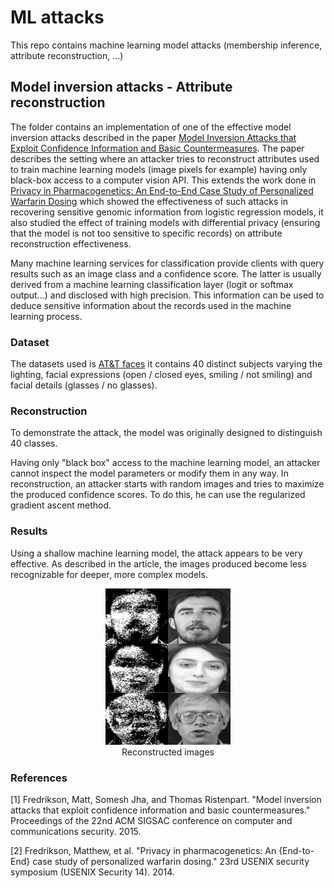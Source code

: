 # ML attacks

This repo contains machine learning model attacks (membership inference, attribute reconstruction, ...)

## Model inversion attacks - Attribute reconstruction

The folder contains an implementation of one of the effective model inversion attacks described in the paper [Model Inversion Attacks that Exploit Confidence Information and Basic Countermeasures](https://rist.tech.cornell.edu/papers/mi-ccs.pdf). The paper describes the setting where an attacker tries to reconstruct attributes used to train machine learning models (image pixels for example) having only black-box access to a computer vision API. This extends the work done in [Privacy in Pharmacogenetics: An End-to-End Case
Study of Personalized Warfarin Dosing](https://www.usenix.org/system/files/conference/usenixsecurity14/sec14-paper-fredrikson-privacy.pdf) which showed the effectiveness of such attacks in recovering sensitive genomic information from logistic regression models, it also studied the effect of training models with differential privacy (ensuring that the model is not too sensitive to specific records) on attribute reconstruction effectiveness.

Many machine learning services for classification provide clients with query results such as an image class and a confidence score. The latter is usually derived from a machine learning classification layer (logit or softmax output...) and disclosed with high precision. This information can be used to deduce sensitive information about the records used in the machine learning process.

### Dataset

The datasets used is [AT&T faces](https://git-disl.github.io/GTDLBench/datasets/att_face_dataset/) it contains 40 distinct subjects varying the lighting, facial expressions (open / closed eyes, smiling / not smiling) and facial details (glasses / no glasses).

### Reconstruction

To demonstrate the attack, the model was originally designed to distinguish 40 classes.

Having only "black box" access to the machine learning model, an attacker cannot inspect the model parameters or modify them in any way. In reconstruction, an attacker starts with random images and tries to maximize the produced confidence scores. To do this, he can use the regularized gradient ascent  method.


### Results

Using a shallow machine learning model, the attack appears to be very effective. As described in the article, the images produced become less recognizable for deeper, more complex models.

<div align="center">
    <img src="fred15/reconstructed_images/reconstruction.png" width=200 height=250 alt="Reconstruction">
    <figcaption>Reconstructed images</figcaption>

</div>


### References

[1] Fredrikson, Matt, Somesh Jha, and Thomas Ristenpart. "Model inversion attacks that exploit confidence information and basic countermeasures." Proceedings of the 22nd ACM SIGSAC conference on computer and communications security. 2015.

[2] Fredrikson, Matthew, et al. "Privacy in pharmacogenetics: An {End-to-End} case study of personalized warfarin dosing." 23rd USENIX security symposium (USENIX Security 14). 2014.